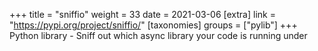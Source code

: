 +++
title = "sniffio"
weight = 33
date = 2021-03-06
[extra]
link = "https://pypi.org/project/sniffio/"
[taxonomies]
groups = ["pylib"]
+++
Python library - Sniff out which async library your code is running under

